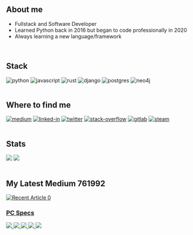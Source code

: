 ## About me

* Fullstack and Software Developer
* Learned Python back in 2016 but began to code professionally in 2020
* Always learning a new language/framework

<br>

## Stack

<div>
<img alt="python" src="https://img.shields.io/badge/Python-3776AB?style=for-the-badge&logo=python&logoColor=yellow" />
<img alt="javascript" src="https://img.shields.io/badge/JavaScript-F7DF1E?style=for-the-badge&logo=javascript&logoColor=black" />
<img alt="rust" src="https://img.shields.io/badge/Rust-000000?style=for-the-badge&logo=rust&logoColor=orange" />
<img alt="django" src="https://img.shields.io/badge/Django-092E20?style=for-the-badge&logo=django&logoColor=white" />
<img alt="postgres" src="https://img.shields.io/badge/PostgreSQL-316192?style=for-the-badge&logo=postgresql&logoColor=white" />
<img alt="neo4j" src="https://img.shields.io/badge/Neo4j-000000?&style=for-the-badge&logo=neo4j&logoColor=yellow" />
</div>
<br>

## Where to find me

<div>
<a href="https://andrepz.medium.com/"><img alt="medium" src="https://img.shields.io/badge/medium-000000?logo=medium&logoColor=white&style=for-the-badge" /></a>
<a href="https://www.linkedin.com/in/andre-h-r-perez/"><img alt="linked-in" src="https://img.shields.io/badge/linkedin-%230077B5.svg?&style=for-the-badge&logo=linkedin&logoColor=white" /></a>
<a href="https://twitter.com/andrepzzp"><img alt="twitter" src="https://img.shields.io/badge/twitter-1da1f2?logo=twitter&logoColor=white&style=for-the-badge" /></a>
<a href="https://stackoverflow.com/users/14244437/pzvkn"><img alt="stack-overflow" src="https://img.shields.io/badge/stack%20overflow-FE7A16?logo=stack-overflow&logoColor=white&style=for-the-badge" /></a>
<a href="https://gitlab.com/andrepz"><img alt="gitlab" src="https://img.shields.io/badge/gitlab-5532ff?logo=gitlab&logoColor=orange&style=for-the-badge" /></a>
<a href="https://steamcommunity.com/id/vikonpz/"><img alt="steam" src="https://img.shields.io/badge/steam-000000?logo=steam&logoColor=white&style=for-the-badge" /></a>
</div>
<br>

## Stats
<div>
<img src="https://github-readme-stats.vercel.app/api?username=pzandre&count_private=true&show_icons=true&theme=blue-green&hide_border=true" /> 
<img src="https://github-readme-stats.vercel.app/api/top-langs/?username=pzandre&count_private=true&show_icons=true&theme=blue-green&hide_border=true&layout=compact" />
</div>
<br>


## My Latest Medium 761992
<a target="_blank" href="https://github-readme-medium-recent-article.vercel.app/medium/@andrepz/0"><img src="https://github-readme-medium-recent-article.vercel.app/medium/@andrepz/0" alt="Recent Article 0"> 

### PC Specs
<div>
<img src="https://img.shields.io/badge/AMD-Ryzen_5_3400G-000000?style=for-the-badge&logo=amd&logoColor=red" />
<img src="https://img.shields.io/badge/Corsair-16GB_3200MHz-000000?style=for-the-badge&logo=corsair&logoColor=yellow" />
<img src="https://img.shields.io/badge/Asus-B450_GAMING-000000?style=for-the-badge&logo=asus&logoColor=blue" />
<img src="https://img.shields.io/badge/WD-Black_NVMe_500GB-000000?style=for-the-badge" />
<img src="https://img.shields.io/badge/Arch_Linux-OS-000000?style=for-the-badge&logo=arch-linux&logoColor=ffffff" />
</div>
